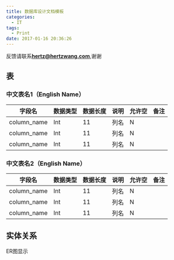 ```yaml
---
title: 数据库设计文档模板
categories:
  - IT
tags:
  - Print
date: 2017-01-16 20:36:26
---
```


反馈请联系[**hertz@hertzwang.com**](mailto:hertz@hertzwang.com),谢谢

## 表

### 中文表名1（English Name）

字段名      | 数据类型 |   数据长度 |  说明  | 允许空  | 备注   |
-----------|--------|-----------|-------|--------|--------|
column_name | Int   |   11      |  列名  | N      |        |
column_name | Int   |   11      |  列名  | N      |        |
column_name | Int   |   11      |  列名  | N      |        |

<!-- more -->

### 中文表名2（English Name）

字段名      | 数据类型 |   数据长度 |  说明  | 允许空  | 备注   |
-----------|--------|-----------|-------|--------|--------|
column_name | Int   |   11      |  列名  | N      |        |
column_name | Int   |   11      |  列名  | N      |        |
column_name | Int   |   11      |  列名  | N      |        |

## 实体关系

ER图显示
